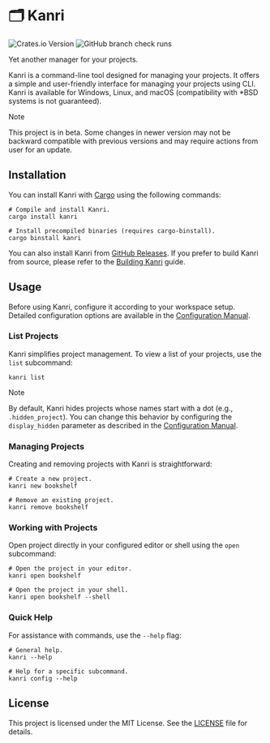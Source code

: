 # 🗂️ Kanri

![Crates.io Version](https://img.shields.io/crates/v/kanri) ![GitHub branch check runs](https://img.shields.io/github/check-runs/kostya-zero/kanri/main)

Yet another manager for your projects.

Kanri is a command-line tool designed for managing your projects.
It offers a simple and user-friendly interface for managing your projects using CLI.
Kanri is available for Windows, Linux, and macOS (compatibility with *BSD systems is not guaranteed).

> [!NOTE]
> This project is in beta. Some changes in newer version may not be backward compatible with previous versions and may require actions from user for an update.

## Installation

You can install Kanri with [Cargo](https://doc.rust-lang.org/cargo/) using the following commands:

```shell
# Compile and install Kanri.
cargo install kanri

# Install precompiled binaries (requires cargo-binstall).
cargo binstall kanri
```

You can also install Kanri from [GitHub Releases](https://github.com/kostya-zero/kanri/releases). If you prefer to build Kanri from source, please refer to the [Building Kanri](docs/BUILDING.md) guide.

## Usage

Before using Kanri, configure it according to your workspace setup. Detailed configuration options are available in the [Configuration Manual](docs/CONFIGURATION.md).

### List Projects

Kanri simplifies project management. To view a list of your projects, use the `list` subcommand:

```shell
kanri list
```

> [!NOTE]
> By default, Kanri hides projects whose names start with a dot (e.g., `.hidden_project`). You can change this behavior by configuring the `display_hidden` parameter as described in the [Configuration Manual](docs/CONFIGURATION.md).

### Managing Projects

Creating and removing projects with Kanri is straightforward:

```shell
# Create a new project.
kanri new bookshelf

# Remove an existing project.
kanri remove bookshelf
```

### Working with Projects

Open project directly in your configured editor or shell using the `open` subcommand:

```shell
# Open the project in your editor.
kanri open bookshelf

# Open the project in your shell.
kanri open bookshelf --shell
```

### Quick Help

For assistance with commands, use the `--help` flag:

```shell
# General help.
kanri --help

# Help for a specific subcommand.
kanri config --help
```

## License

This project is licensed under the MIT License. See the [LICENSE](LICENSE) file for details.
